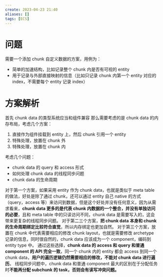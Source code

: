 ```yaml
---
create: 2023-04-23 21:40
aliases: []
tags: [ECS]
---
```

# 问题
需要一个添加 chunk 自定义数据的方案，用例为：

- 简单的加速结构，比如记录整个 chunk 内是否有可视的 entity
- 用于记录与外部直接映射的信息（比如只记录 chunk 内第一个 entity 对应的 index，不需要每个 entity 记录 index）
# 方案解析
首先 chunk data 的类型系统应当和组件兼容
那么需要考虑的是 chunk data 的内存布局，考虑几个方案：

1. 直接作为组件挂载到 entity 上，然后 chunk 引用一个 entity
2. 特殊处理，放置在 chunk 外
3. 特殊处理，放置在 chunk 内

考虑几个问题：

- chunk data 的 query 和 access 形式
- 如何处理 chunk data 的线程同步问题
- chunk data 的生命周期

对于第一个方案，如果采用 entity 作为 chunk data，也就是类似于 meta table 的做法，好处是除了通过 chunk，还可以通过 entity 自己 native 的方式（query，access 等）来访问到数据，但是这个好处并没有任何意义，因为从需求看来，**chunk data 更多的是代表 chunk 内数据的一个整合，并没有单独访问的必要**，且和 meta table 中的只读访问不同，chunk data 是需要写入的，这会带来更复杂的线程同步问题。
对于第二三个方案，**把 chunk data 本身和 chunk 的生命周期绑定比较符合直觉**，所以内存绑定也更加自然。
对于第三个方案，放置在 chunk 中代表需要相应的修改 chunk layout，也就是需要修改 archetype 记录的信息，同时很自然的，chunk data 应该成为一个 component，编码到 entity type 中。
通过这些选择，**chunk data 的 access 和 query 和普通 component 的 API 完全一致**，同一个 chunk 内的 entity 都会 access 到同一个 chunk data，**用户的遍历逻辑仍然需要相应的修改，不能对 chunk data 进行遍历**。
线程同步问题中，chunk data 和普通 component 最大的区别在于分配任务时**不能再分配 subchunk 的 task，否则会有读写冲突问题。**
